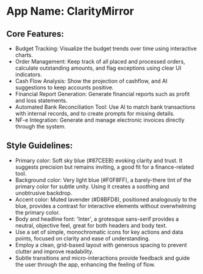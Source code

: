 # **App Name**: ClarityMirror

## Core Features:

- Budget Tracking: Visualize the budget trends over time using interactive charts.
- Order Management: Keep track of all placed and processed orders, calculate outstanding amounts, and flag exceptions using clear UI indicators.
- Cash Flow Analysis: Show the projection of cashflow, and AI suggestions to keep accounts positive.
- Financial Report Generation: Generate financial reports such as profit and loss statements.
- Automated Bank Reconciliation Tool: Use AI to match bank transactions with internal records, and to create prompts for missing details.
- NF-e Integration: Generate and manage electronic invoices directly through the system.

## Style Guidelines:

- Primary color: Soft sky blue (#87CEEB) evoking clarity and trust. It suggests precision but remains inviting, a good fit for a finance-related tool.
- Background color: Very light blue (#F0F8FF), a barely-there tint of the primary color for subtle unity. Using it creates a soothing and unobtrusive backdrop.
- Accent color: Muted lavender (#D8BFD8), positioned analogously to the blue, provides a contrast for interactive elements without overwhelming the primary color.
- Body and headline font: 'Inter', a grotesque sans-serif provides a neutral, objective feel, great for both headers and body text.
- Use a set of simple, monochromatic icons for key actions and data points, focused on clarity and ease of understanding.
- Employ a clean, grid-based layout with generous spacing to prevent clutter and improve readability.
- Subtle transitions and micro-interactions provide feedback and guide the user through the app, enhancing the feeling of flow.